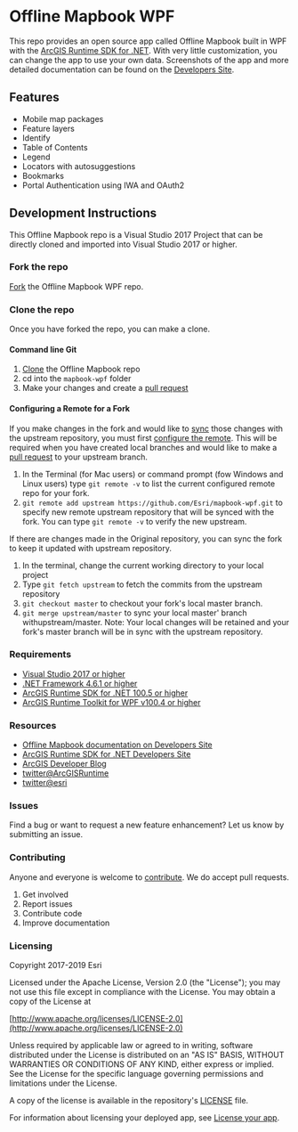 # Offline Mapbook WPF

This repo provides an open source app called Offline Mapbook built in WPF with the [ArcGIS Runtime SDK for .NET](https://developers.arcgis.com/net/). With very little customization, you can change the app to use your own data. Screenshots of the app and more detailed documentation can be found on the [Developers Site](https://developers.arcgis.com/example-apps/mapbook-wpf/).

## Features

- Mobile map packages
- Feature layers
- Identify
- Table of Contents
- Legend
- Locators with autosuggestions
- Bookmarks
- Portal Authentication using IWA and OAuth2

## Development Instructions

This Offline Mapbook repo is a Visual Studio 2017 Project that can be directly cloned and imported into Visual Studio 2017 or higher.

### Fork the repo

[Fork](https://github.com/Esri/mapbook-wpf/fork) the Offline Mapbook WPF repo.

### Clone the repo

Once you have forked the repo, you can make a clone.

#### Command line Git

1. [Clone](https://help.github.com/articles/fork-a-repo#step-2-clone-your-fork) the Offline Mapbook repo
2. cd into the ```mapbook-wpf``` folder
3. Make your changes and create a [pull request](https://help.github.com/articles/creating-a-pull-request)

#### Configuring a Remote for a Fork

If you make changes in the fork and would like to [sync](https://help.github.com/articles/syncing-a-fork/) those changes with the upstream repository, you must first [configure the remote](https://help.github.com/articles/configuring-a-remote-for-a-fork/). This will be required when you have created local branches and would like to make a [pull request](https://help.github.com/articles/creating-a-pull-request) to your upstream branch.

1. In the Terminal (for Mac users) or command prompt (fow Windows and Linux users) type ```git remote -v``` to list the current configured remote repo for your fork.
2. ```git remote add upstream https://github.com/Esri/mapbook-wpf.git``` to specify new remote upstream repository that will be synced with the fork. You can type ```git remote -v``` to verify the new upstream.

If there are changes made in the Original repository, you can sync the fork to keep it updated with upstream repository.

1. In the terminal, change the current working directory to your local project
2. Type ```git fetch upstream``` to fetch the commits from the upstream repository
3. ```git checkout master``` to checkout your fork's local master branch.
4. ```git merge upstream/master``` to sync your local master' branch withupstream/master. Note: Your local changes will be retained and your fork's master branch will be in sync with the upstream repository.

### Requirements

- [Visual Studio 2017 or higher](https://www.visualstudio.com/downloads/)
- [.NET Framework 4.6.1 or higher](https://www.microsoft.com/net/download)
- [ArcGIS Runtime SDK for .NET 100.5 or higher](https://developers.arcgis.com/net/)
- [ArcGIS Runtime Toolkit for WPF v100.4 or higher](https://www.esri.com/arcgis-blog/products/developers/uncategorized/toolkit-for-arcgis-runtime-sdk-for-net-now-available/)

### Resources

- [Offline Mapbook documentation on Developers Site](https://developers.arcgis.com/example-apps/mapbook-wpf/)
- [ArcGIS Runtime SDK for .NET Developers Site](https://developers.arcgis.com/net/)
- [ArcGIS Developer Blog](http://blogs.esri.com/esri/arcgis/category/developer/)
- [twitter@ArcGISRuntime](https://twitter.com/ArcGISRuntime)
- [twitter@esri](http://twitter.com/esri)

### Issues

Find a bug or want to request a new feature enhancement? Let us know by submitting an issue.

### Contributing

Anyone and everyone is welcome to [contribute](https://github.com/Esri/mapbook-wpf/blob/master/CONTRIBUTING.md). We do accept pull requests.

1. Get involved
2. Report issues
3. Contribute code
4. Improve documentation

### Licensing

Copyright 2017-2019 Esri

Licensed under the Apache License, Version 2.0 (the "License"); you may not use this file except in compliance with the License. You may obtain a copy of the License at

[http://www.apache.org/licenses/LICENSE-2.0](http://www.apache.org/licenses/LICENSE-2.0)

Unless required by applicable law or agreed to in writing, software distributed under the License is distributed on an "AS IS" BASIS, WITHOUT WARRANTIES OR CONDITIONS OF ANY KIND, either express or implied. See the License for the specific language governing permissions and limitations under the License.

A copy of the license is available in the repository's [LICENSE](https://github.com/Esri/mapbook-wpf/blob/master/LICENSE) file.

For information about licensing your deployed app, see [License your app](https://developers.arcgis.com/net/latest/ios/guide/license-your-app.htm).